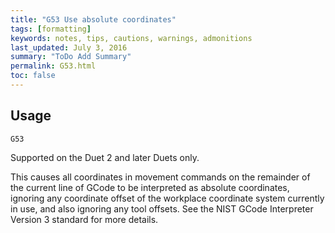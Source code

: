 ```yaml
---
title: "G53 Use absolute coordinates" 
tags: [formatting]
keywords: notes, tips, cautions, warnings, admonitions
last_updated: July 3, 2016
summary: "ToDo Add Summary"
permalink: G53.html
toc: false
---
```



## Usage ##
```
G53
```

Supported on the Duet 2 and later Duets only.

This causes all coordinates in movement commands on the remainder of the current line of GCode to be interpreted as absolute coordinates, ignoring any coordinate offset of the workplace coordinate system currently in use, and also ignoring any tool offsets. See the NIST GCode Interpreter Version 3 standard for more details.
